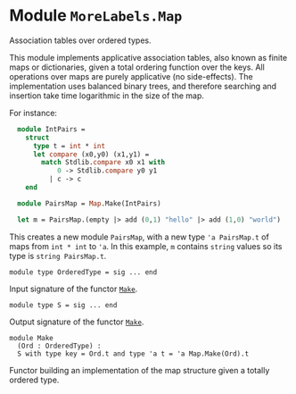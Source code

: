 
# Module `MoreLabels.Map`

Association tables over ordered types.

This module implements applicative association tables, also known as finite maps or dictionaries, given a total ordering function over the keys. All operations over maps are purely applicative (no side-effects). The implementation uses balanced binary trees, and therefore searching and insertion take time logarithmic in the size of the map.

For instance:

```ocaml
  module IntPairs =
    struct
      type t = int * int
      let compare (x0,y0) (x1,y1) =
        match Stdlib.compare x0 x1 with
            0 -> Stdlib.compare y0 y1
          | c -> c
    end

  module PairsMap = Map.Make(IntPairs)

  let m = PairsMap.(empty |> add (0,1) "hello" |> add (1,0) "world")
```
This creates a new module `PairsMap`, with a new type `'a PairsMap.t` of maps from `int * int` to `'a`. In this example, `m` contains `string` values so its type is `string PairsMap.t`.

```
module type OrderedType = sig ... end
```
Input signature of the functor [`Make`](./Stdlib-MoreLabels-Map-Make.md).

```
module type S = sig ... end
```
Output signature of the functor [`Make`](./Stdlib-MoreLabels-Map-Make.md).

```
module Make
  (Ord : OrderedType) : 
  S with type key = Ord.t and type 'a t = 'a Map.Make(Ord).t
```
Functor building an implementation of the map structure given a totally ordered type.
